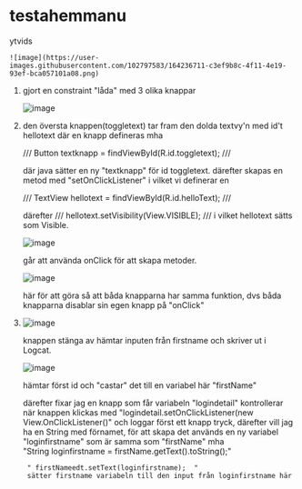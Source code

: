 # testahemmanu
ytvids


    ![image](https://user-images.githubusercontent.com/102797583/164236711-c3ef9b8c-4f11-4e19-93ef-bca057101a08.png)


1. gjort en constraint "låda" med 3 olika knappar

    ![image](https://user-images.githubusercontent.com/102797583/164216319-55c64311-34b1-4b30-a825-fe6badaadec3.png)

2. den översta knappen(toggletext) tar fram den dolda textvy'n med id't hellotext där en knapp defineras mha 
    
    /// Button textknapp = findViewById(R.id.toggletext); ///
    
    där java sätter en ny "textknapp" för id toggletext. därefter skapas en metod med "setOnClickListener" i vilket vi definerar en   
    
    ///  TextView hellotext = findViewById(R.id.helloText); /// 
    
    därefter /// hellotext.setVisibility(View.VISIBLE); /// i vilket hellotext sätts som Visible.
    
    ![image](https://user-images.githubusercontent.com/102797583/164239212-9d70fe5a-8299-4480-b5d4-97c5222681e6.png)

    går att använda onClick för att skapa metoder.
    
    ![image](https://user-images.githubusercontent.com/102797583/164239410-8e9648a5-6618-42b1-8fde-1f373d0cb524.png)

    här för att göra så att båda knapparna har samma funktion, dvs båda knapparna disablar sin egen knapp på "onClick"
    
    
3.    
    ![image](https://user-images.githubusercontent.com/102797583/164695491-772de06e-e074-40d3-b6a3-c970d72d9214.png)
    
    knappen stänga av hämtar inputen från firstname och skriver ut i Logcat.
    
    ![image](https://user-images.githubusercontent.com/102797583/164696582-f9528783-95de-4d70-892a-bdebd8cc5e7b.png)
    
    hämtar först id och "castar" det till en variabel här "firstName"
    
    därefter fixar jag en knapp som får variabeln "logindetail"
    kontrollerar när knappen klickas med        "logindetail.setOnClickListener(new View.OnClickListener()"     och loggar först ett knapp tryck, därefter vill jag ha     en String med förnamet, för att skapa det används en ny variabel "loginfirstname" som är samma som "firstName"  mha     
        "String loginfirstname = firstName.getText().toString();"
        
        
        " firstNameedt.setText(loginfirstname);  " 
        sätter firstname variabeln till den input från loginfirstname här
      
        
    

